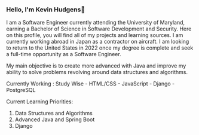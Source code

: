 ### Hello, I'm Kevin Hudgens👋

I am a Software Engineer currently attending the University of Maryland, earning a Bachelor of Science in Software Development and Security. Here on this profile, you will find all of my projects and learning sources. I am currently working abroad in Japan as a contractor on aircraft. I am looking to return to the United States in 2022 once my degree is complete and seek a full-time opportunity as a Software Engineer. 

My main objective is to create more advanced with Java and improve my ability to solve problems revolving around data structures and algorithms.

Currently Working : Study Wise 
        - HTML/CSS
        - JavaScript
        - Django
        - PostgreSQL
        
Current Learning Priorities:
1. Data Structures and Algorithms
2. Advanced Java and Spring Boot
3. Django
